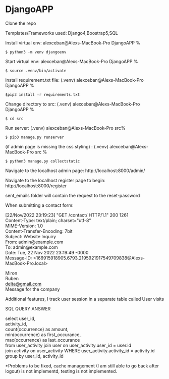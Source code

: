 # DjangoAPP

Clone the repo 

Templates/Frameworks used:
Django4,Boostrap5,SQL

Install virtual env:  alexceban@Alexs-MacBook-Pro DjangoAPP % 

    $ python3 -m venv djangoenv  

Start virtual env:  alexceban@Alexs-MacBook-Pro DjangoAPP % 

    $ source .venv/bin/activate

Install requirement.txt file: (.venv) alexceban@Alexs-MacBook-Pro DjangoAPP % 

    $pip3 install -r requirements.txt

Change directory to src: (.venv) alexceban@Alexs-MacBook-Pro DjangoAPP % 

    $ cd src

Run server: (.venv) alexceban@Alexs-MacBook-Pro src% 

    $ pip3 manage.py runserver

(if admin page is missing the css styling) : (.venv) alexceban@Alexs-MacBook-Pro src % 

    $ python3 manage.py collectstatic

<p>Navigate to the localhost admin page: http://localhost:8000/admin/</p>
<p>Navigate to the localhost register page to begin: http://localhost:8000/register</p>

<p> sent_emails folder will contain the request to the reset-password </p>

When submitting a contact form: 

<p>[22/Nov/2022 23:19:23] "GET /contact/ HTTP/1.1" 200 1261 <br>
Content-Type: text/plain; charset="utf-8"<br>
MIME-Version: 1.0<br>
Content-Transfer-Encoding: 7bit<br>
Subject: Website Inquiry<br>
From: admin@example.com<br>
To: admin@example.com<br>
Date: Tue, 22 Nov 2022 23:19:49 -0000<br>
Message-ID: <166915918905.6793.2195921917549709838@Alexs-MacBook-Pro.local><br>

Miron<br>
Ruben<br>
delta@gmail.com<br>
Message for the company<br>
</p>

<p>Additional features, I track user session in a separate table called User visits</p>
  
<p>SQL QUERY ANSWER<br>

select user_id, <br>
 activity_id,<br>
 count(occurrence) as amount,<br>
 min(occurrence) as first_occurance,<br>
 max(occurrence) as last_occurance <br>
from user_activity join user on user_activity.user_id = user.id<br>
join activity on user_activity WHERE user_activity.activity_id = activity.id<br>
group by user_id, activity_id<br>
</p>





*Problems to be fixed, cache management (I am still able to go back after logout) is not implementd, testing is not implemented.


